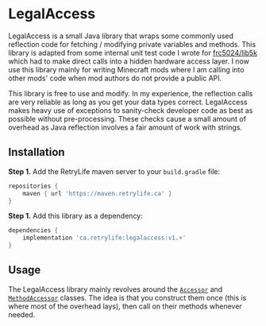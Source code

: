 # LegalAccess

LegalAccess is a small Java library that wraps some commonly used reflection code for fetching / modifying private variables and methods. This library is adapted from some internal unit test code I wrote for [frc5024/lib5k](https://github.com/frc5024/lib5k) which had to make direct calls into a hidden hardware access layer. I now use this library mainly for writing Minecraft mods where I am calling into other mods' code when mod authors do not provide a public API.

This library is free to use and modify. In my experience, the reflection calls are very reliable as long as you get your data types correct. LegalAccess makes heavy use of exceptions to sanity-check developer code as best as possible without pre-processing. These checks cause a small amount of overhead as Java reflection involves a fair amount of work with strings.

## Installation


**Step 1.** Add the RetryLife maven server to your `build.gradle` file:

```groovy
repositories {
    maven { url 'https://maven.retrylife.ca' }
}
```

**Step 1.** Add this library as a dependency:

```groovy
dependencies {
    implementation 'ca.retrylife:legalaccess:v1.+'
}
```

## Usage

The LegalAccess library mainly revolves around the [`Accessor`](https://ewpratten.retrylife.ca/legalaccess/ca/retrylife/legalaccess/Accessor.html) and [`MethodAccessor`](https://ewpratten.retrylife.ca/legalaccess/ca/retrylife/legalaccess/MethodAccessor.html) classes. The idea is that you construct them once (this is where most of the overhead lays), then call on their methods whenever needed.
